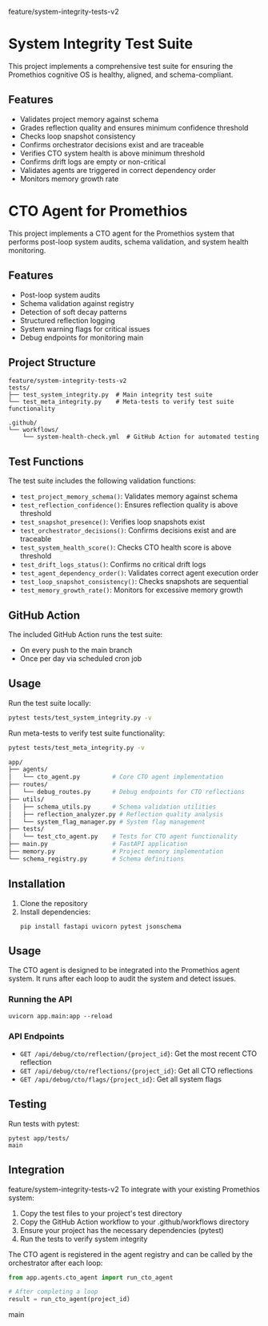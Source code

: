 feature/system-integrity-tests-v2
# System Integrity Test Suite

This project implements a comprehensive test suite for ensuring the Promethios cognitive OS is healthy, aligned, and schema-compliant.

## Features

- Validates project memory against schema
- Grades reflection quality and ensures minimum confidence threshold
- Checks loop snapshot consistency
- Confirms orchestrator decisions exist and are traceable
- Verifies CTO system health is above minimum threshold
- Confirms drift logs are empty or non-critical
- Validates agents are triggered in correct dependency order
- Monitors memory growth rate

# CTO Agent for Promethios

This project implements a CTO agent for the Promethios system that performs post-loop system audits, schema validation, and system health monitoring.

## Features

- Post-loop system audits
- Schema validation against registry
- Detection of soft decay patterns
- Structured reflection logging
- System warning flags for critical issues
- Debug endpoints for monitoring
main

## Project Structure

```
feature/system-integrity-tests-v2
tests/
├── test_system_integrity.py  # Main integrity test suite
└── test_meta_integrity.py    # Meta-tests to verify test suite functionality

.github/
└── workflows/
    └── system-health-check.yml  # GitHub Action for automated testing
```

## Test Functions

The test suite includes the following validation functions:

- `test_project_memory_schema()`: Validates memory against schema
- `test_reflection_confidence()`: Ensures reflection quality is above threshold
- `test_snapshot_presence()`: Verifies loop snapshots exist
- `test_orchestrator_decisions()`: Confirms decisions exist and are traceable
- `test_system_health_score()`: Checks CTO health score is above threshold
- `test_drift_logs_status()`: Confirms no critical drift logs
- `test_agent_dependency_order()`: Validates correct agent execution order
- `test_loop_snapshot_consistency()`: Checks snapshots are sequential
- `test_memory_growth_rate()`: Monitors for excessive memory growth

## GitHub Action

The included GitHub Action runs the test suite:
- On every push to the main branch
- Once per day via scheduled cron job

## Usage

Run the test suite locally:

```bash
pytest tests/test_system_integrity.py -v
```

Run meta-tests to verify test suite functionality:

```bash
pytest tests/test_meta_integrity.py -v

app/
├── agents/
│   └── cto_agent.py         # Core CTO agent implementation
├── routes/
│   └── debug_routes.py      # Debug endpoints for CTO reflections
├── utils/
│   ├── schema_utils.py      # Schema validation utilities
│   ├── reflection_analyzer.py # Reflection quality analysis
│   └── system_flag_manager.py # System flag management
├── tests/
│   └── test_cto_agent.py    # Tests for CTO agent functionality
├── main.py                  # FastAPI application
├── memory.py                # Project memory implementation
└── schema_registry.py       # Schema definitions
```

## Installation

1. Clone the repository
2. Install dependencies:
   ```
   pip install fastapi uvicorn pytest jsonschema
   ```

## Usage

The CTO agent is designed to be integrated into the Promethios agent system. It runs after each loop to audit the system and detect issues.

### Running the API

```
uvicorn app.main:app --reload
```

### API Endpoints

- `GET /api/debug/cto/reflection/{project_id}`: Get the most recent CTO reflection
- `GET /api/debug/cto/reflections/{project_id}`: Get all CTO reflections
- `GET /api/debug/cto/flags/{project_id}`: Get all system flags

## Testing

Run tests with pytest:

```
pytest app/tests/
main
```

## Integration

feature/system-integrity-tests-v2
To integrate with your existing Promethios system:

1. Copy the test files to your project's test directory
2. Copy the GitHub Action workflow to your .github/workflows directory
3. Ensure your project has the necessary dependencies (pytest)
4. Run the tests to verify system integrity

The CTO agent is registered in the agent registry and can be called by the orchestrator after each loop:

```python
from app.agents.cto_agent import run_cto_agent

# After completing a loop
result = run_cto_agent(project_id)
```
main
